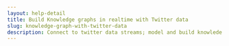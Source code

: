 ```yaml
---
layout: help-detail
title: Build Knowledge graphs in realtime with Twitter data
slug: knowledge-graph-with-twitter-data
description: Connect to twitter data streams; model and build knowlede graph
---
```

